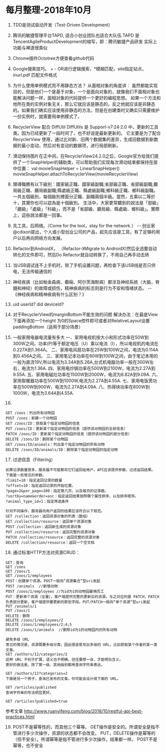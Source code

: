 # 每月整理-2018年10月

1. TDD是测试驱动开发（Test-Driven Development）

2. 腾讯的敏捷管理平台TAPD, 适合小创业团队也适合大队伍.TAPD 是TencentAgileProductDevelopment的缩写，即：腾讯敏捷产品研发
实际上功能与禅道很类似

3. Chrome插件Octotree方便查看github代码

4. Google搜索技巧。 + - OR进行逻辑搜索，*模糊匹配，site指定站点，inurl:pdf 匹配文件格式

5. 为什么使用单例模式而不用静态方法？
从面相对象的角度讲：
虽然都能实现目的，但是他们一个是基于对象，一个是面向对象的，就像我们不面相对象也能解决问题一样，面相对象的代码提供一个更好的编程思想。
如果一个方法和他所在类的实例对象无关，那么它就应该是静态的，反之他就应该是非静态的。如果我们确实应该使用非静态的方法，但是在创建类时又确实只需要维护一份实例时，就需要用单例模式了。

6. RecyclerView 配合 DiffUtil
DIffUtils 是 Support-v7:24:2.0 中，更新的工具类。因为已经更新了一段时间了，也不好说是最新更新的。
它主要是为了配合 RecyclerView 使用，通过比对新、旧两个数据集的差异，生成旧数据到新数据的最小变动，然后对有变动的数据项，进行局部刷新。

7. 滑动保持图片在正中间，在RecyclerView24.2.0之后，Google官方给我们提供了一个SnapHelper的辅助类，可以帮助我们实现每次滑动结束都保持在居中位置：
val movieSnapHelper = LinearSnapHelper()
movieSnapHelper.attachToRecyclerView(movieRecyclerView)

8. 領導職務有以下級別：國家級正職、國家級副職;省部級正職、省部級副職;廳局級正職、廳局級副職;縣處級正職、縣處級副職;鄉科級正職、鄉科級副職。一共五個級別，每個級別裡面分正職、副職兩個半級。當然，五乘以二等於十，其實你也可以認為是十個級別。
生活中，大家更常聽到的說法是「部級」「廳級」「處級」「科級」，而不是「省部級、廳局級、縣處級、鄉科級」。實際上，這些說法都是一回事。

9. 先工具，后网络。（Come for the tool，stay for the network.）
-- 创业家@cdixon提出，个人或小型创业公司的产品，起先应该是工具，有了足够的用户以后再向网络方向发展。

10. Refactor到AndroidX， （Refactor-》Migrate to AndroidX)然后全选要自动转化的文件即可，然后Do Refactor就自动转换了，不用自己再手动去转

11. 当USB调试连不上手机时，除了手机设置问题，再检查下该USB线是否只供电，无法传输通信的

12. 神经疾病（比如帕金森病、癫痫、阿尔茨海默病）都涉及神经系统（大脑，脊髓和神经）的故障或损伤，精神疾病的标志则是行为不安和情绪状态。
-- 《神经疾病和精神疾病有什么区别？》

13. uid userId?   did deviceId?

14. 对于RecyclerView的marginBottom不能生效的问题
解决办法：在最底View下面再添加一个height 为0的Space控件即可或者对RelativeLayout设置paddingBottom（适用于部分场景）

15. 一般家用电器电流量有多大
一、家用电视机按大小和形式功率在50W到300W之间。功率(P)等于额定电压（U）乘以电流（I），所以电视机的电流在0.227A到1.364A。
二、家用电风扇功率在25W到100W之间，电流为0.114A到0.456A之间。
三、家用笔记本功率在60W到100W之间，由于笔记本用的一般为直流19V,所以电流为3.34A到5.26A,台式机电脑功率一般在300W左右，电流为1.36A.
四、家用电炒锅功率在500W到2100W，电流为2.27A到9.55A.
五、家用电磁灶功率在1500W到2000W，电流为6.82A到9.09A.
六、家用取暖器功率在500W到1000W,电流为2.27A到4.55A.
七、家用电饭煲功率在500W到900W，电流为2.27A到4.09A.
八、热得快功率在800W到1000W，电流为3.64A到4.55A.

16. 
```
GET /zoos：列出所有动物园
POST /zoos：新建一个动物园
GET /zoos/ID：获取某个指定动物园的信息
PUT /zoos/ID：更新某个指定动物园的信息（提供该动物园的全部信息）
PATCH /zoos/ID：更新某个指定动物园的信息（提供该动物园的部分信息）
DELETE /zoos/ID：删除某个动物园
GET /zoos/ID/animals：列出某个指定动物园的所有动物
DELETE /zoos/ID/animals/ID：删除某个指定动物园的指定动物
```

17. 过滤信息（Filtering）
```
如果记录数量很多，服务器不可能都将它们返回给用户。API应该提供参数，过滤返回结果。
下面是一些常见的参数。
?limit=10：指定返回记录的数量
?offset=10：指定返回记录的开始位置。
?page=2&per_page=100：指定第几页，以及每页的记录数。
?sortby=name&order=asc：指定返回结果按照哪个属性排序，以及排序顺序。
?animal_type_id=1：指定筛选条件

针对不同操作，服务器向用户返回的结果应该符合以下规范。
GET /collection：返回资源对象的列表（数组）
GET /collection/resource：返回单个资源对象
POST /collection：返回新生成的资源对象
PUT /collection/resource：返回完整的资源对象
PATCH /collection/resource：返回完整的资源对象
DELETE /collection/resource：返回一个空文档
```

18. 通过标准HTTP方法对资源CRUD：
```
GET：查询
GET /zoos
GET /zoos/1
GET /zoos/1/employees
POST：创建单个资源。POST一般向“资源集合”型uri发起
POST /animals  //新增动物
POST /zoos/1/employees //为id为1的动物园雇佣员工
PUT：更新单个资源（全量），客户端提供完整的更新后的资源。与之对应的是 PATCH，PATCH 负责部分更新，客户端提供要更新的那些字段。PUT/PATCH一般向“单个资源”型uri发起
PUT /animals/1
PUT /zoos/1
DELETE：删除
DELETE /zoos/1/employees/2
DELETE /zoos/1/employees/2;4;5
DELETE /zoos/1/animals  //删除id为1的动物园内的所有动物
```
```
避免多级 URL
常见的情况是，资源需要多级分类，因此很容易写出多级的 URL，比如获取某个作者的某一类文章。
GET /authors/12/categories/2
这种 URL 不利于扩展，语义也不明确，往往要想一会，才能明白含义。
更好的做法是，除了第一级，其他级别都用查询字符串表达。

GET /authors/12?categories=2
下面是另一个例子，查询已发布的文章。你可能会设计成下面的 URL。

GET /articles/published
查询字符串的写法明显更好。

GET /articles?published=true
```
参考文章
http://www.ruanyifeng.com/blog/2018/10/restful-api-best-practices.html


19. POST不是幂等性的，而其他三个幂等。
GET操作是安全的。所谓安全是指不管进行多少次操作，资源的状态都不会改变。
PUT，DELETE操作是幂等的（但不安全）。所谓幂等是指不管进行多少次操作，结果都一样。
POST不是幂等，也不安全